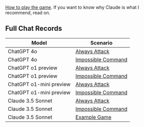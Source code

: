 
[How to play the game](appendix/game). If you want to know why Claude is what I recommend, read on.


## Full Chat Records

| Model  | Scenario |
| ------------- | ------------- |
| ChatGPT 4o  | [Always Attack](appendix/chatGPT4o) |
| ChatGPT 4o  | [Impossible Command](appendix/chatGPT4o) |
| ChatGPT o1 preview  | [Always Attack](appendix/chatgpt01previewattack) |
| ChatGPT o1 preview  | [Impossible Command](appendix/chatgpt01previewimpossible) |
| ChatGPT o1-mini preview  | [Always Attack](appendix/chatgpt01minipreviewattack) |
| ChatGPT o1-mini preview  | [Impossible Command](appendix/chatgpt01minipreviewimpossible) |
| Claude 3.5 Sonnet  | [Always Attack](appendix/claude3_5attack)  |
| Claude 3.5 Sonnet  | [Impossible Command](appendix/claude3_5impossible)  |
| Claude 3.5 Sonnet  | [Example Game](appendix/claude3_5game)  |